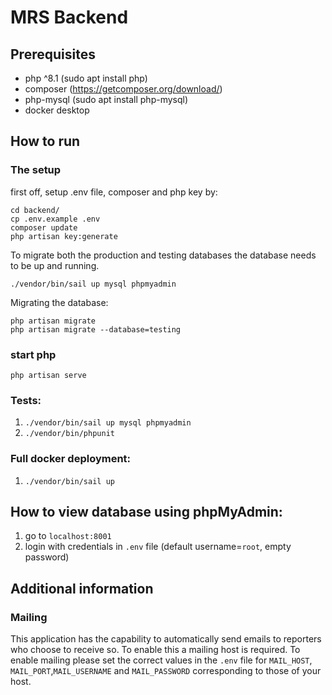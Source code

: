 # MRS Backend


## Prerequisites
- php ^8.1 (sudo apt install php)
- composer   (https://getcomposer.org/download/)
- php-mysql (sudo apt install php-mysql)
- docker desktop

## How to run
### The setup
first off, setup .env file, composer and php key by:
```
cd backend/
cp .env.example .env
composer update
php artisan key:generate
```
To migrate both the production and testing databases the database needs to be up and running.
```
./vendor/bin/sail up mysql phpmyadmin
```
Migrating the database:
```
php artisan migrate
php artisan migrate --database=testing
```

### start php
```
php artisan serve
```


### Tests:
1. `./vendor/bin/sail up mysql phpmyadmin`
2. `./vendor/bin/phpunit`

### Full docker deployment:
1. `./vendor/bin/sail up`

## How to view database using phpMyAdmin:
1. go to `localhost:8001`
2. login with credentials in `.env` file (default username=`root`, empty password)

## Additional information

### Mailing
This application has the capability to automatically send emails to reporters who choose to receive so. To enable this a mailing host is required. To enable mailing please set the correct values in the `.env` file for `MAIL_HOST`, `MAIL_PORT`,`MAIL_USERNAME` and `MAIL_PASSWORD` corresponding to those of your host.